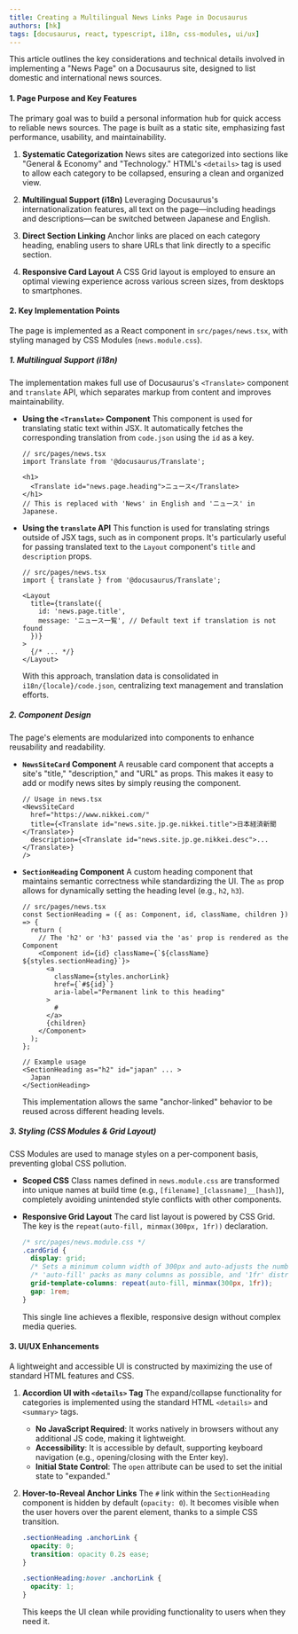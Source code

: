 ```yaml
---
title: Creating a Multilingual News Links Page in Docusaurus
authors: [hk]
tags: [docusaurus, react, typescript, i18n, css-modules, ui/ux]
---
```


This article outlines the key considerations and technical details involved in implementing a "News Page" on a Docusaurus site, designed to list domestic and international news sources.

#### 1. Page Purpose and Key Features

The primary goal was to build a personal information hub for quick access to reliable news sources. The page is built as a static site, emphasizing fast performance, usability, and maintainability.

<!-- truncate -->

1.  **Systematic Categorization**
    News sites are categorized into sections like "General & Economy" and "Technology." HTML's `<details>` tag is used to allow each category to be collapsed, ensuring a clean and organized view.

2.  **Multilingual Support (i18n)**
    Leveraging Docusaurus's internationalization features, all text on the page—including headings and descriptions—can be switched between Japanese and English.

3.  **Direct Section Linking**
    Anchor links are placed on each category heading, enabling users to share URLs that link directly to a specific section.

4.  **Responsive Card Layout**
    A CSS Grid layout is employed to ensure an optimal viewing experience across various screen sizes, from desktops to smartphones.

#### 2. Key Implementation Points

The page is implemented as a React component in `src/pages/news.tsx`, with styling managed by CSS Modules (`news.module.css`).

##### 1. Multilingual Support (i18n)

The implementation makes full use of Docusaurus's `<Translate>` component and `translate` API, which separates markup from content and improves maintainability.

*   **Using the `<Translate>` Component**
    This component is used for translating static text within JSX. It automatically fetches the corresponding translation from `code.json` using the `id` as a key.

    ```tsx
    // src/pages/news.tsx
    import Translate from '@docusaurus/Translate';

    <h1>
      <Translate id="news.page.heading">ニュース</Translate>
    </h1>
    // This is replaced with 'News' in English and 'ニュース' in Japanese.
    ```

*   **Using the `translate` API**
    This function is used for translating strings outside of JSX tags, such as in component props. It's particularly useful for passing translated text to the `Layout` component's `title` and `description` props.

    ```tsx
    // src/pages/news.tsx
    import { translate } from '@docusaurus/Translate';

    <Layout
      title={translate({
        id: 'news.page.title',
        message: 'ニュース一覧', // Default text if translation is not found
      })}
    >
      {/* ... */}
    </Layout>
    ```
    With this approach, translation data is consolidated in `i18n/{locale}/code.json`, centralizing text management and translation efforts.

##### 2. Component Design

The page's elements are modularized into components to enhance reusability and readability.

*   **`NewsSiteCard` Component**
    A reusable card component that accepts a site's "title," "description," and "URL" as props. This makes it easy to add or modify news sites by simply reusing the component.

    ```tsx
    // Usage in news.tsx
    <NewsSiteCard
      href="https://www.nikkei.com/"
      title={<Translate id="news.site.jp.ge.nikkei.title">日本経済新聞</Translate>}
      description={<Translate id="news.site.jp.ge.nikkei.desc">...</Translate>}
    />
    ```

*   **`SectionHeading` Component**
    A custom heading component that maintains semantic correctness while standardizing the UI. The `as` prop allows for dynamically setting the heading level (e.g., `h2`, `h3`).

    ```tsx
    // src/pages/news.tsx
    const SectionHeading = ({ as: Component, id, className, children }) => {
      return (
        // The 'h2' or 'h3' passed via the 'as' prop is rendered as the Component
        <Component id={id} className={`${className} ${styles.sectionHeading}`}>
          <a
            className={styles.anchorLink}
            href={`#${id}`}
            aria-label="Permanent link to this heading"
          >
            #
          </a>
          {children}
        </Component>
      );
    };

    // Example usage
    <SectionHeading as="h2" id="japan" ... >
      Japan
    </SectionHeading>
    ```
    This implementation allows the same "anchor-linked" behavior to be reused across different heading levels.

##### 3. Styling (CSS Modules & Grid Layout)

CSS Modules are used to manage styles on a per-component basis, preventing global CSS pollution.

*   **Scoped CSS**
    Class names defined in `news.module.css` are transformed into unique names at build time (e.g., `[filename]_[classname]__[hash]`), completely avoiding unintended style conflicts with other components.

*   **Responsive Grid Layout**
    The card list layout is powered by CSS Grid. The key is the `repeat(auto-fill, minmax(300px, 1fr))` declaration.
    ```css
    /* src/pages/news.module.css */
    .cardGrid {
      display: grid;
      /* Sets a minimum column width of 300px and auto-adjusts the number of columns */
      /* 'auto-fill' packs as many columns as possible, and '1fr' distributes remaining space evenly */
      grid-template-columns: repeat(auto-fill, minmax(300px, 1fr));
      gap: 1rem;
    }
    ```
    This single line achieves a flexible, responsive design without complex media queries.

#### 3. UI/UX Enhancements

A lightweight and accessible UI is constructed by maximizing the use of standard HTML features and CSS.

1.  **Accordion UI with `<details>` Tag**
    The expand/collapse functionality for categories is implemented using the standard HTML `<details>` and `<summary>` tags.
    *   **No JavaScript Required**: It works natively in browsers without any additional JS code, making it lightweight.
    *   **Accessibility**: It is accessible by default, supporting keyboard navigation (e.g., opening/closing with the Enter key).
    *   **Initial State Control**: The `open` attribute can be used to set the initial state to "expanded."

2.  **Hover-to-Reveal Anchor Links**
    The `#` link within the `SectionHeading` component is hidden by default (`opacity: 0`). It becomes visible when the user hovers over the parent element, thanks to a simple CSS transition.
    ```css
    .sectionHeading .anchorLink {
      opacity: 0;
      transition: opacity 0.2s ease;
    }

    .sectionHeading:hover .anchorLink {
      opacity: 1;
    }
    ```
    This keeps the UI clean while providing functionality to users when they need it.
    